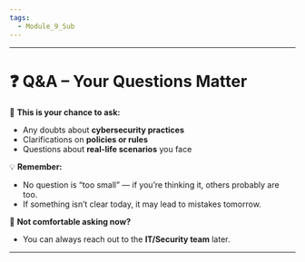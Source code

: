 ```yaml
---
tags:
  - Module_9_Sub
---
```

---
# ❓ Q&A – Your Questions Matter

👤 **This is your chance to ask:**
- Any doubts about **cybersecurity practices**
- Clarifications on **policies or rules**
- Questions about **real-life scenarios** you face

💡 **Remember:**
- No question is “too small” — if you’re thinking it, others probably are too.    
- If something isn’t clear today, it may lead to mistakes tomorrow.

📩 **Not comfortable asking now?**
- You can always reach out to the **IT/Security team** later.

---